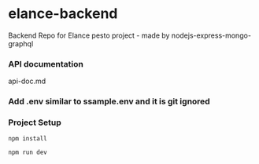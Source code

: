 # elance-backend
Backend Repo for Elance pesto project - made by nodejs-express-mongo-graphql

### API documentation 
api-doc.md

### Add .env similar to ssample.env and it is git ignored

### Project Setup 

```
npm install

npm run dev
```